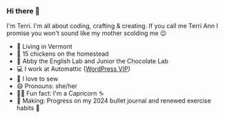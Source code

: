 ### Hi there 👋

I'm Terri. I'm all about coding, crafting & creating. If you call me Terri Ann I promise you won't sound like my mother scolding me 😉

- 📍 Living in Vermont
- 🐔 15 chickens on the homestead
- 🐶 Abby the English Lab and Junior the Chocolate Lab
- 💻 I work at Automattic ([WordPress VIP](https://www.linkedin.com/company/wordpressvip/))
- 🧵 I love to sew
- 😄 Pronouns: she/her
- 🤷‍♀️ Fun fact: I'm a Capricorn ♑
- 🎨 Making: Progress on my 2024 bullet journal and renewed exercise habits 🎉

<!-- Check the history; I may update with different fun facts in the future. -->
